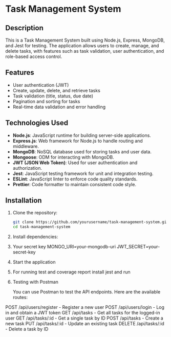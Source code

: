 # Task Management System

## Description
This is a Task Management System built using Node.js, Express, MongoDB, and Jest for testing. The application allows users to create, manage, and delete tasks, with features such as task validation, user authentication, and role-based access control.

## Features
- User authentication (JWT)
- Create, update, delete, and retrieve tasks
- Task validation (title, status, due date)
- Pagination and sorting for tasks
- Real-time data validation and error handling

## Technologies Used
- **Node.js**: JavaScript runtime for building server-side applications.
- **Express.js**: Web framework for Node.js to handle routing and middleware.
- **MongoDB**: NoSQL database used for storing tasks and user data.
- **Mongoose**: ODM for interacting with MongoDB.
- **JWT (JSON Web Token)**: Used for user authentication and authorization.
- **Jest**: JavaScript testing framework for unit and integration testing.
- **ESLint**: JavaScript linter to enforce code quality standards.
- **Prettier**: Code formatter to maintain consistent code style.

## Installation

1. Clone the repository:
   ```bash
   git clone https://github.com/yourusername/task-management-system.git
   cd task-management-system
2. Install dependencies:
   <npm install>
3. Your secret key
   MONGO_URI=your-mongodb-uri
   JWT_SECRET=your-secret-key
4. Start the application
    <npm run dev>
5. For running test and coverage report install jest and run
    <npm run test>
6. Testing with Postman

    You can use Postman to test the API endpoints. Here are the available routes:

POST /api/users/register - Register a new user
POST /api/users/login - Log in and obtain a JWT token
GET /api/tasks - Get all tasks for the logged-in user
GET /api/tasks/:id - Get a single task by ID
POST /api/tasks - Create a new task
PUT /api/tasks/:id - Update an existing task
DELETE /api/tasks/:id - Delete a task by ID
